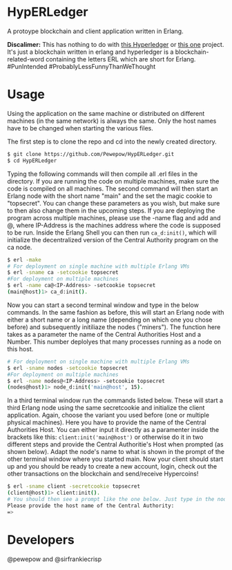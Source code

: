 # HypERLedger
A protoype blockchain and client application written in Erlang.

**Discalimer:** This has nothing to do with [this Hyperledger](https://www.hyperledger.org/) or [this one](https://www.ibm.com/blockchain/hyperledger) project. It's just a blockchain written in erlang and hyperledger is a blockchain-related-word containing the letters ERL which are short for Erlang. #PunIntended #ProbablyLessFunnyThanWeThought 

# Usage
Using the application on the same machine or distributed on different machines (in the same network) is always the same. Only the host names have to be changed when starting the various files. 

The first step is to clone the repo and cd into the newly created directory.
```bash
$ git clone https://github.com/Pewepow/HypERLedger.git
$ cd HypERLedger
```
Typing the following commands will then compile all .erl files in the directory. If you are running the code on multiple machines, make sure the code is compiled on all machines. The second command will then start an Erlang node with the short name "main" and the set the magic cookie to "topsecret". You can change these parameters as you wish, but make sure to then also change them in the upcoming steps. If you are deploying the program across multiple machines, please use the -name flag and add and @<IP-Address>, where IP-Address is the machines address where the code is supposed to be run. Inside the Erlang Shell you can then run `ca_d:init()`, which will initialize the decentralized version of the Central Authority program on the ca node.  
  
```bash
$ erl -make
# For deployment on single machine with multiple Erlang VMs
$ erl -sname ca -setcookie topsecret
#For deployment on multiple machines
$ erl -name ca@<IP-Address> -setcookie topsecret
(main@host)1> ca_d:init().
```
Now you can start a second terminal window and type in the below commands. In the same fashion as before, this will start an Erlang node with either a short name or a long name (depending on which one you chose before) and subsequently initiliaze the nodes ("miners"). The function here takes as a parameter the name of the Central Authorities Host and a Number. This number deplolyes that many processes running as a node on this host.

```bash
# For deployment on single machine with multiple Erlang VMs
$ erl -sname nodes -setcookie topsecret
#For deployment on multiple machines
$ erl -name nodes@<IP-Address> -setcookie topsecret
(nodes@host)1> node_d:init('main@host', 15).
```

In a third terminal window run the commands listed below. These will start a third Erlang node using the same secretcookie and initialize the client application. Again, choose the variant you used before (one or multiple physical machines). Here you have to provide the name of the Central Authorities Host. You can either input it directly as a paramenter inside the brackets like this: `client:init('main@host')` or otherwise do it in two different steps and provide the Central Authoritie's Host when prompted (as shown below). Adapt the node's name to what is shown in the prompt of the other terminal window where you started main. Now your client should start up and you should be ready to create a new account, login, check out the other transactions on the blockchain and send/receive Hypercoins!

```bash
$ erl -sname client -secretcookie topsecret
(client@host)1> client:init().
# You should then see a prompt like the one below. Just type in the node's name without any quotes
Please provide the host name of the Central Authority:
=> 
```

# Developers
@pewepow and @sirfrankiecrisp
